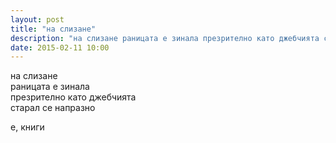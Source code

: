 ```yaml
---
layout: post
title: "на слизане"
description: "на слизане раницата е зинала презрително като джебчията старал се напразно"
date: 2015-02-11 10:00
---
```

на слизане  
раницата е зинала   
презрително като джебчията   
старал се напразно  

е, книги